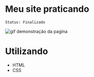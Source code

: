 # Meu site praticando
```
Status: Finalizado
```
![gif demonstração da pagina](https://github.com/BrunoDMO/alura-treinando-site/assets/119974649/b5a13dbb-b627-42ac-894b-9ecee203ebae)

# Utilizando
* HTML
* CSS
